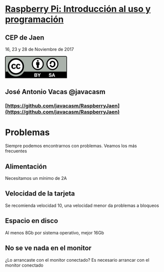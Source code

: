 # [Raspberry Pi: Introducción al uso y programación](http://www.juntadeandalucia.es/educacion/portals/web/cep-jaen/index.php/es-ES/formacion/convocatorias/771-abierto-plazo-de-inscripcion-a-la-actividad-raspberry-pi-introduccion-al-uso-y-programacion-162319ge102)

## CEP de Jaen

16, 23 y 28 de Noviembre de 2017

![CC](./images/Licencia_CC.png)
## José Antonio Vacas  @javacasm

### [https://github.com/javacasm/RaspberryJaen](https://github.com/javacasm/RaspberryJaen)

# Problemas

Siempre podemos encontrarnos con problemas. Veamos los más frecuentes

## Alimentación

Necesitamos un mínimo de 2A

## Velocidad de la tarjeta

Se recomienda velocidad 10, una velocidad menor da problemas a bloqueos

## Espacio en disco

Al menos 8Gb por sistema operativo, mejor 16Gb

## No se ve nada en el monitor

¿Lo arrancaste con el monitor conectado? Es necesario arrancar con el monitor conectado
